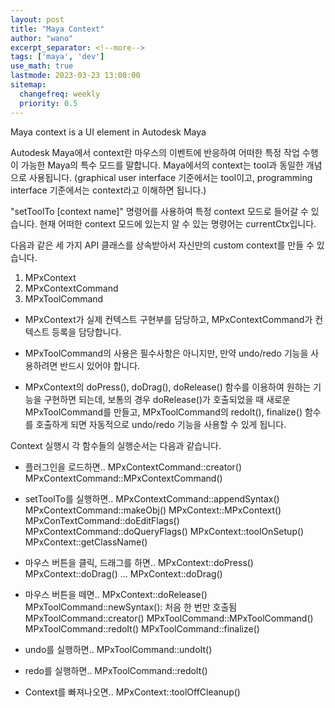 ```yaml
---
layout: post
title: "Maya Context"
author: "wano"
excerpt_separator: <!--more-->
tags: ['maya', 'dev']
use_math: true
lastmode: 2023-03-23 13:00:00
sitemap:
  changefreq: weekly
  priority: 0.5
---
```


Maya context is a UI element in Autodesk Maya<!--more-->

Autodesk Maya에서 context란 마우스의 이벤트에 반응하여 어떠한 특정 작업 수행이 가능한 Maya의 특수 모드를 말합니다. Maya에서의 context는 tool과 동일한 개념으로 사용됩니다. (graphical user interface 기준에서는 tool이고, programming interface 기준에서는 context라고 이해하면 됩니다.)

"setToolTo [context name]" 명령어를 사용하여 특정 context 모드로 들어갈 수 있습니다. 현재 어떠한 context 모드에 있는지 알 수 있는 명령어는 currentCtx입니다.

다음과 같은 세 가지 API 클래스를 상속받아서 자신만의 custom context를 만들 수 있습니다.
1. MPxContext
2. MPxContextCommand
3. MPxToolCommand

* MPxContext가 실제 컨텍스트 구현부를 담당하고, MPxContextCommand가 컨텍스트 등록을 담당합니다.

* MPxToolCommand의 사용은 필수사항은 아니지만, 만약 undo/redo 기능을 사용하려면 반드시 있어야 합니다.

* MPxContext의 doPress(), doDrag(), doRelease() 함수를 이용하여 원하는 기능을 구현하면 되는데, 보통의 경우 doRelease()가 호출되었을 때 새로운 MPxToolCommand를 만들고, MPxToolCommand의 redoIt(), finalize() 함수를 호출하게 되면 자동적으로 undo/redo 기능을 사용할 수 있게 됩니다.

Context 실행시 각 함수들의 실행순서는 다음과 같습니다.

* 플러그인을 로드하면..
MPxContextCommand::creator()
MPxContextCommand::MPxContextCommand()

* setToolTo를 실행하면..
MPxContextCommand::appendSyntax()
MPxContextCommand::makeObj()
MPxContext::MPxContext()
MPxConTextCommand::doEditFlags()
MPxContextCommand::doQueryFlags()
MPxContext::toolOnSetup()
MPxContext::getClassName()

* 마우스 버튼을 클릭, 드래그를 하면..
MPxContext::doPress()
MPxContext::doDrag()
...
MPxContext::doDrag()

* 마우스 버튼을 떼면..
MPxContext::doRelease()
MPxToolCommand::newSyntax(): 처음 한 번만 호출됨
MPxToolCommand::creator()
MPxToolCommand::MPxToolCommand()
MPxToolCommand::redoIt()
MPxToolCommand::finalize()

* undo를 실행하면..
MPxToolCommand::undoIt()

* redo를 실행하면..
MPxToolCommand::redoIt()

* Context를 빠져나오면..
MPxContext::toolOffCleanup()
